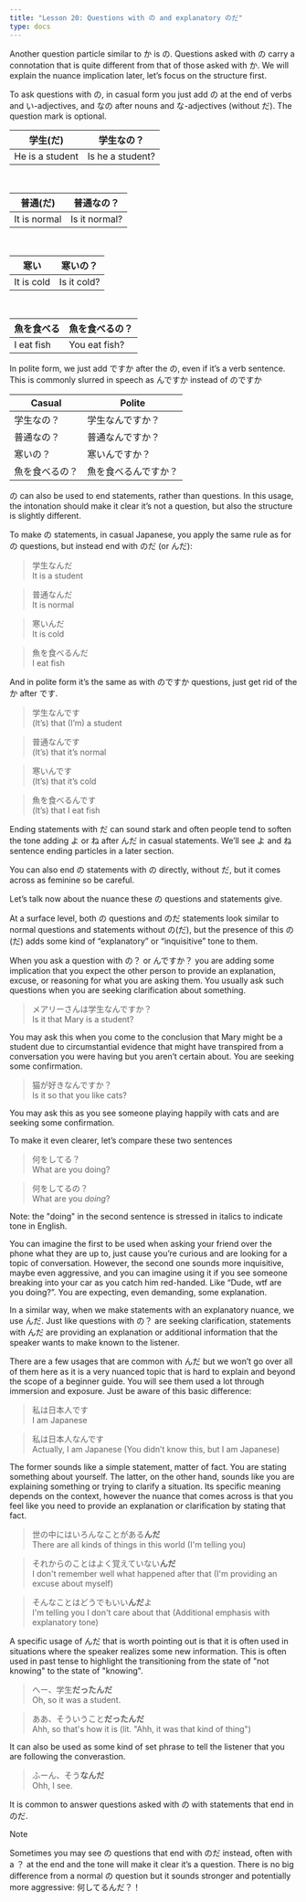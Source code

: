 ```yaml
---
title: "Lesson 20: Questions with の and explanatory のだ"
type: docs
---
```



Another question particle similar to か is の. Questions asked with の carry a connotation that is quite different from that of those asked with か. We will explain the nuance implication later, let’s focus on the structure first.

To ask questions with の, in casual form you just add の at the end of verbs and い-adjectives, and なの after nouns and な-adjectives (without だ). The question mark is optional.

| 学生(だ)        | 学生なの？       |
|-----------------|------------------|
| He is a student | Is he a student? |

<br />

| 普通(だ)     | 普通なの？    |
|--------------|---------------|
| It is normal | Is it normal? |

<br />

| 寒い       | 寒いの？    |
|------------|-------------|
| It is cold | Is it cold? |

<br />

| 魚を食べる | 魚を食べるの？ |
|------------|----------------|
| I eat fish | You eat fish?  |

In polite form, we just add ですか after the の, even if it’s a verb sentence. This is commonly slurred in speech as んですか instead of のですか

| Casual         | Polite               |
|----------------|----------------------|
| 学生なの？     | 学生なんですか？     |
| 普通なの？     | 普通なんですか？     |
| 寒いの？       | 寒いんですか？       |
| 魚を食べるの？ | 魚を食べるんですか？ |

の can also be used to end statements, rather than questions. In this usage, the intonation should make it clear it’s not a question, but also the structure is slightly different.

To make の statements, in casual Japanese, you apply the same rule as for の questions, but instead end with のだ (or んだ):

> 学生なんだ  
> It is a student

> 普通なんだ  
> It is normal

> 寒いんだ  
> It is cold

> 魚を食べるんだ  
> I eat fish


And in polite form it’s the same as with のですか questions, just get rid of the か after です.

> 学生なんです  
> (It’s) that (I’m) a student

> 普通なんです  
> (It’s) that it’s normal

> 寒いんです  
> (It’s) that it’s cold

> 魚を食べるんです  
> (It’s) that I eat fish


Ending statements with だ can sound stark and often people tend to soften the tone adding よ or ね after んだ in casual statements. We’ll see よ and ね sentence ending particles in a later section.

You can also end の statements with の directly, without だ, but it comes across as feminine so be careful.

Let’s talk now about the nuance these の questions and statements give.

At a surface level, both の questions and のだ statements look similar to normal questions and statements without の(だ), but the presence of this の(だ) adds some kind of “explanatory” or “inquisitive” tone to them.

When you ask a question with の？ or んですか？ you are adding some implication that you expect the other person to provide an explanation, excuse, or reasoning for what you are asking them. You usually ask such questions when you are seeking clarification about something.

> メアリーさんは学生なんですか？  
> Is it that Mary is a student?

You may ask this when you come to the conclusion that Mary might be a student due to circumstantial evidence that might have transpired from a conversation you were having but you aren’t certain about. You are seeking some confirmation.

> 猫が好きなんですか？  
> Is it so that you like cats?


You may ask this as you see someone playing happily with cats and are seeking some confirmation.

To make it even clearer, let’s compare these two sentences

> 何をしてる？  
> What are you doing?

> 何をしてるの？  
> What are you <i>doing</i>?


Note: the "doing" in the second sentence is stressed in italics to indicate tone in English.

You can imagine the first to be used when asking your friend over the phone what they are up to, just cause you’re curious and are looking for a topic of conversation. However, the second one sounds more inquisitive, maybe even aggressive, and you can imagine using it if you see someone breaking into your car as you catch him red-handed. Like “Dude, wtf are you doing?”. You are expecting, even demanding, some explanation.

In a similar way, when we make statements with an explanatory nuance, we use んだ. Just like questions with の？ are seeking clarification, statements with んだ are providing an explanation or additional information that the speaker wants to make known to the listener.

There are a few usages that are common with んだ but we won’t go over all of them here as it is a very nuanced topic that is hard to explain and beyond the scope of a beginner guide. You will see them used a lot through immersion and exposure. Just be aware of this basic difference:

> 私は日本人です  
> I am Japanese

> 私は日本人なんです  
> Actually, I am Japanese (You didn’t know this, but I am Japanese)


The former sounds like a simple statement, matter of fact. You are stating something about yourself. The latter, on the other hand, sounds like you are explaining something or trying to clarify a situation. Its specific meaning depends on the context, however the nuance that comes across is that you feel like you need to provide an explanation or clarification by stating that fact.

> 世の中にはいろんなことがある<b>んだ</b>  
> There are all kinds of things in this world (I'm telling you)

> それからのことはよく覚えていない<b>んだ</b>  
> I don't remember well what happened after that (I'm providing an excuse about myself)

> そんなことはどうでもいい<b>んだ</b>よ  
> I'm telling you I don't care about that (Additional emphasis with explanatory tone)

A specific usage of んだ that is worth pointing out is that it is often used in situations where the speaker realizes some new information. This is often used in past tense to highlight the transitioning from the state of "not knowing" to the state of "knowing".

> へー、学生<b>だったんだ</b>  
> Oh, so it was a student.

> ああ、そういうこと<b>だったんだ</b>  
> Ahh, so that's how it is (lit. "Ahh, it was that kind of thing")


It can also be used as some kind of set phrase to tell the listener that you are following the converastion.

> ふーん、そう<b>なんだ</b>  
> Ohh, I see.


It is common to answer questions asked with の with statements that end in のだ. 
> [!NOTE]
> Sometimes you may see の questions that end with のだ instead, often with a ？ at the end and the tone will make it clear it’s a question. There is no big difference from a normal の question but it sounds stronger and potentially more aggressive: 何してるんだ？！
